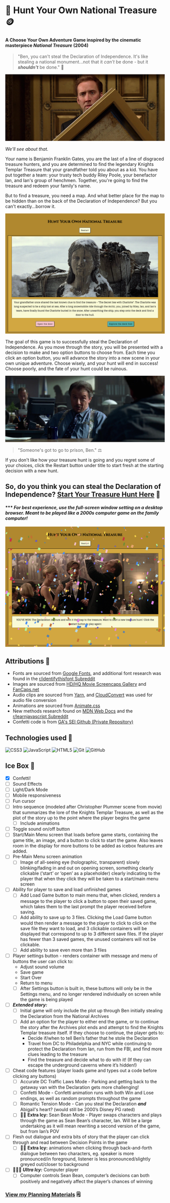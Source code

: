 # 📜 Hunt Your Own National Treasure 🪙

#### A Choose Your Own Adventure Game inspired by the cinematic masterpiece _National Treasure_ (2004)

> "Ben, you can't steal the Declaration of Independence. It's like stealing a national monument...not that it _can't_ be done - but it ***_shouldn't_*** be done." 🗽

![Screencap from National Treasure of Ben Gates with the Declaration](/assets/images/MovieScreencap1.jpeg)

_We'll see about that._

Your name is Benjamin Franklin Gates, you are the last of a line of disgraced treasure hunters, and you are determined to find the legendary Knights Templar Treasure that your grandfather told you about as a kid. You have put together a team: your trusty tech buddy Riley Poole, your benefactor Ian, and Ian's group of henchmen. Together, you're going to find the treasure and redeem your family's name.

But to find a treasure, you need a map. And what better place for the map to be hidden than on the back of the Declaration of Independence? But you can't exactly...borrow it.

![Screenshot of the first page of the game](/assets/images/gameScreenshotFirstPage.png)

The goal of this game is to successfully steal the Declaration of Independence. As you move through the story, you will be presented with a decision to make and two option buttons to choose from. Each time you click an option button, you will advance the story into a new scene in your own unique adventure. Choose wisely, and your hunt will end in success! Choose poorly, and the fate of your hunt could be ruinous.

![Screencap from National Treasure of Agent Sadusky interrogating Ben Gates](/assets/images/MovieScreencap2.jpeg)
> "Someone's got to go to prison, Ben." ⚖️

If you don't like how your treasure hunt is going and you regret some of your choices, click the Restart button under title to start fresh at the starting decision with a new hunt.

## So, do you think you can steal the Declaration of Independence? [Start Your Treasure Hunt Here](http://natl-treasure-cyoadventure.netlify.app "Hunt Your Own National Treasure") 📜
#### *** _For best experience, use the full-screen window setting on a desktop browser. Meant to be played like a 2000s computer game on the family computer!_

![Screenshot of the winning page of the game](/assets/images/WINNERChampagneTreasonToast.png)

## Attributions 🎉
* Fonts are sourced from [Google Fonts](https://fonts.google.com/ "Browse Google Fonts"), and additional font research was found in the [r/identifythisfont Subreddit](https://www.reddit.com/r/identifythisfont "r/identifythisfont")
* Images are sourced from [HD/HQ Movie Screencaps Gallery](https://kissthemgoodbye.net/movie/thumbnails.php?album=309 "HD/HQ Movie Screencaps Gallery - kissthemgoodbye.net") and [FanCaps.net](https://fancaps.net/ "FanCaps.net")
* Audio clips are sourced from [Yarn](https://getyarn.io/), and [CloudConvert](https://cloudconvert.com/) was used for audio file conversion
* Animations are sourced from [Animate.css](https://animate.style/)
* New methods research found on [MDN Web Docs](https://developer.mozilla.org/en-US/ "MDN Web Docs") and the [r/learnjavascript Subreddit](https://www.reddit.com/r/learnjavascript "r/learnjavascript") 
* Confetti code is from [GA's SEI Github (Private Repository)](https://github.com/SEI-Remote/confetti/blob/main/confetti.js "SEI-Remote/confetti GitHub Repo")

## Technologies used 🧰
![CSS3](https://img.shields.io/badge/css3-%231572B6.svg?style=for-the-badge&logo=css3&logoColor=white)
![JavaScript](https://img.shields.io/badge/javascript-%23323330.svg?style=for-the-badge&logo=javascript&logoColor=%23F7DF1E)
![HTML5](https://img.shields.io/badge/html5-%23E34F26.svg?style=for-the-badge&logo=html5&logoColor=white)
![Git](https://img.shields.io/badge/git-%23F05033.svg?style=for-the-badge&logo=git&logoColor=white)
![GitHub](https://img.shields.io/badge/github-%23121011.svg?style=for-the-badge&logo=github&logoColor=white)

## Ice Box 🧊
- [x] Confetti!
- [ ] Sound Effects
- [ ] Light/Dark Mode
- [ ] Mobile responsiveness
- [ ] Fun cursor
- [ ] Intro sequence (modeled after Christopher Plummer scene from movie) that summarizes the lore of the Knights Templar Treasure, as well as the plot of the story up to the point where the player begins the game 
  - [ ] Include animations
- [ ] Toggle sound on/off button
- [ ] Start/Main Menu screen that loads before game starts, containing the game title, an image, and a button to click to start the game. Also leaves room in the display for more buttons to be added as icebox features are added.
- [ ] Pre-Main Menu screen animation
  - [ ] Image of all-seeing eye (holographic, transparent) slowly blinking/fading in and out on opening screen, something clearly clickable (‘start’ or ‘open’ as a placeholder) clearly indicating to the player that when they click they will be taken to a start/main menu screen
- [ ] Ability for player to save and load unfinished games
  - [ ] Add Load Game button to main menu that, when clicked, renders a message to the player to click a button to open their saved game, which takes them to the last prompt the player received before saving.
  - [ ] Add ability to save up to 3 files. Clicking the Load Game button would then render a message to the player to click to click on the save file they want to load, and 3 clickable containers will be displayed that correspond to up to 3 different save files. If the player has fewer than 3 saved games, the unused containers will not be clickable.
  - [ ] Add ability to save even more than 3 files
- [ ] Player settings button - renders container with message and menu of buttons the user can click to:
  - Adjust sound volume
  - Save game
  - Start Over
  - Return to menu
  - [ ] After Settings button is built in, these buttons will only be in the Settings menu, and no longer rendered individually on screen while the game is being played
- [ ] ***_Extended story:_***
  - [ ] Initial game will only include the plot up through Ben initially stealing the Declaration from the National Archives
  - [ ] Add an option for the player to either end the game, or to continue the story after the Archives plot ends and attempt to find the Knights Templar treasure itself. If they choose to continue, the player gets to:
    - Decide if/when to tell Ben’s father that he stole the Declaration
    - Travel from DC to Philadelphia and NYC while continuing to protect the Declaration from Ian, run from the FBI, and find more clues leading to the treasure
    - Find the treasure and decide what to do with it! (If they can escape the underground caverns where it’s hidden!)
- [ ] Cheat code features (player loads game and types out a code before clicking any buttons)
  - [ ] Accurate DC Traffic Laws Mode - Parking and getting back to the getaway van with the Declaration gets more challenging!
  - [ ] Confetti Mode - Confetti animation runs with both Win and Lose endings, as well as random prompts throughout the game
  - [ ] Romantic Tension Mode - Can you steal the Declaration **_and_** Abigail's heart? (would still be 2000’s Disney PG rated)
  - [ ] 🧊🧊 **Extra Icy:** Sean Bean Mode - Player swaps characters and plays through the game as Sean Bean’s character, Ian. Will be a large undertaking as it will mean rewriting a second version of the game, but from Ian’s POV
- [ ] Flesh out dialogue and extra bits of story that the player can click through and read between Decision Points in the game
  - [ ] 🧊🧊 **Extra Icy:** animations when clicking through back-and-forth dialogue between two characters, eg. speaker is more pronounced/in foreground, listener is less pronounced/slightly greyed out/closer to background
- [ ] 🧊🧊🧊 ***_Ultra Icy:_*** Computer player
  - [ ] Computer controls Sean Bean, computer’s decisions can both positively and negatively affect the player’s chances of winning

### [View my Planning Materials](https://docs.google.com/document/d/1ZFDcidKbpyUpEmeshoS9aI2OC8LTM0BoioFQvgvnPTU/edit?usp=sharing "Hunt Your Own National Treasure Planning Materials") 🗒
